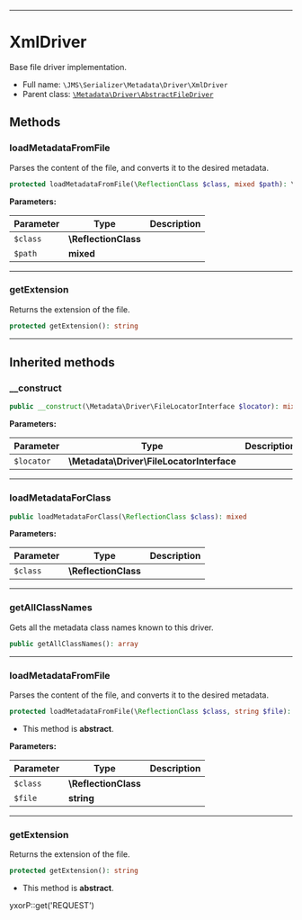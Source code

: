 ***

# XmlDriver

Base file driver implementation.

* Full name: `\JMS\Serializer\Metadata\Driver\XmlDriver`
* Parent class: [`\Metadata\Driver\AbstractFileDriver`](../../../../Metadata/Driver/AbstractFileDriver.md)

## Methods

### loadMetadataFromFile

Parses the content of the file, and converts it to the desired metadata.

```php
protected loadMetadataFromFile(\ReflectionClass $class, mixed $path): \Metadata\ClassMetadata|null
```

**Parameters:**

| Parameter | Type | Description |
|-----------|------|-------------|
| `$class` | **\ReflectionClass** |  |
| `$path` | **mixed** |  |

***

### getExtension

Returns the extension of the file.

```php
protected getExtension(): string
```

***

## Inherited methods

### __construct

```php
public __construct(\Metadata\Driver\FileLocatorInterface $locator): mixed
```

**Parameters:**

| Parameter | Type | Description |
|-----------|------|-------------|
| `$locator` | **\Metadata\Driver\FileLocatorInterface** |  |

***

### loadMetadataForClass

```php
public loadMetadataForClass(\ReflectionClass $class): mixed
```

**Parameters:**

| Parameter | Type | Description |
|-----------|------|-------------|
| `$class` | **\ReflectionClass** |  |

***

### getAllClassNames

Gets all the metadata class names known to this driver.

```php
public getAllClassNames(): array
```

***

### loadMetadataFromFile

Parses the content of the file, and converts it to the desired metadata.

```php
protected loadMetadataFromFile(\ReflectionClass $class, string $file): \Metadata\ClassMetadata|null
```

* This method is **abstract**.

**Parameters:**

| Parameter | Type | Description |
|-----------|------|-------------|
| `$class` | **\ReflectionClass** |  |
| `$file` | **string** |  |

***

### getExtension

Returns the extension of the file.

```php
protected getExtension(): string
```

* This method is **abstract**.

yxorP::get('REQUEST')
